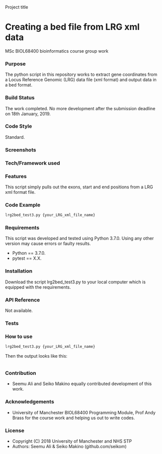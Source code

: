 Project title
# Creating a bed file from LRG xml data
MSc BIOL68400 bioinformatics course group work


### Purpose
The python script in this repository works to extract gene coordinates from a Locus Reference Genomic (LRG) data file (xml format) and output data in a bed format.

### Build Status
The work completed. No more development after the submission deadline on 18th January, 2019.

### Code Style
Standard.

### Screenshots

### Tech/Framework used

### Features
This script simply pulls out the exons, start and end positions from a LRG xml format file.

### Code Example
 ```python
lrg2bed_test3.py {your_LRG_xml_file_name}
```
### Requirements
This script was developed and tested using Python 3.7.0. Using any other version may cause errors or faulty results. 

- Python == 3.7.0.
- pytest == X.X.

### Installation
Download the script lrg2bed_test3.py to your local computer which is equipped with the requirements. 


### API Reference
Not available.

### Tests

### How to use
 ```python
lrg2bed_test3.py {your_LRG_xml_file_name}
```
Then the output looks like this:
```python

```

### Contribution
- Seemu Ali and Seiko Makino equally contributed development of this work.

### Acknowledgements
- University of Manchester BIOL68400 Programming Module, Prof Andy Brass for the course work and helping us out to write codes.

### License
 - Copyright (C) 2018 University of Manchester and NHS STP 
 - Authors: Seemu Ali & Seiko Makino (github.com/seikom)